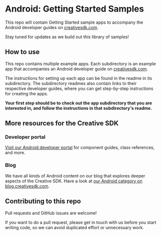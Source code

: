 # Android: Getting Started Samples

This repo will contain Getting Started sample apps to accompany the Android developer guides on [creativesdk.com](http://creativesdk.com).

Stay tuned for updates as we build out this library of samples!

## How to use

This repo contains multiple example apps. Each subdirectory is an example app that accompanies an Android developer guide on [creativesdk.com](http://creativesdk.com).

The instructions for setting up each app can be found in the readme in its subdirectory. The subdirectory readmes also contain links to their respective developer guides, where you can get step-by-step instructions for creating the apps.

**Your first step should be to check out the app subdirectory that you are interested in, and follow the instructions in that subdirectory's readme.**

## More resources for the Creative SDK

### Developer portal

[Visit our Android developer portal](https://creativesdk.adobe.com/docs/android/#/index.html) for component guides, class references, and more.

### Blog

We have all kinds of Android content on our blog that explores deeper aspects of the Creative SDK. Have a look at [our Android category on blog.creativesdk.com](https://blog.creativesdk.com/category/android/).

## Contributing to this repo

Pull requests and GitHub issues are welcome!

If you want to do a pull request, please get in touch with us before you start writing code, so we can avoid duplicated effort or unnecessary work.